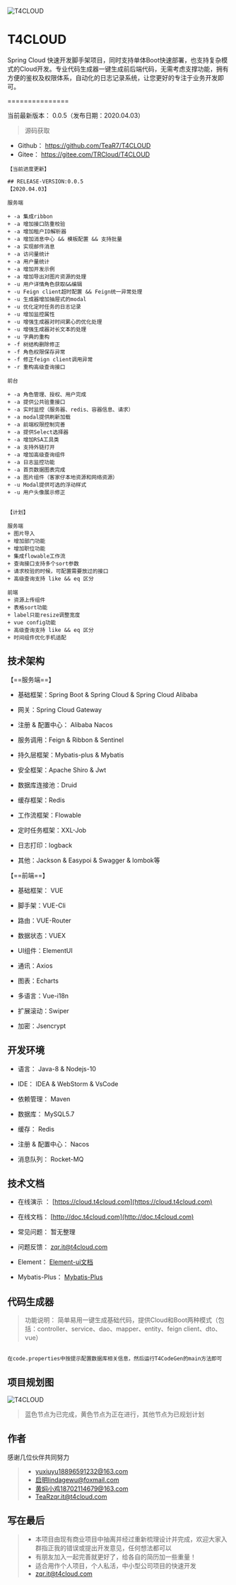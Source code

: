 ![T4CLOUD](https://git.t4cloud.com/img/favicon.png "T4CLOUD")


# T4CLOUD  

Spring Cloud 快速开发脚手架项目，同时支持单体Boot快速部署，也支持复杂模式的Cloud开发。专业代码生成器一键生成前后端代码，无需考虑支撑功能，拥有方便的鉴权及权限体系，自动化的日志记录系统，让您更好的专注于业务开发即可。

===============

当前最新版本： 0.0.5（发布日期：2020.04.03）

> 源码获取
 + Github：   https://github.com/TeaR7/T4CLOUD
 + Gitee：    https://gitee.com/TRCloud/T4CLOUD
 
```
【当前进度更新】

## RELEASE-VERSION:0.0.5
【2020.04.03】

服务端

+ -a 集成ribbon
+ -a 增加接口防重校验
+ -a 增加租户ID解析器
+ -a 增加消息中心 && 模板配置 && 支持批量
+ -a 实现邮件消息
+ -a 访问量统计
+ -a 用户量统计
+ -a 增加开发示例
+ -a 增加导出对图片资源的处理
+ -u 用户详情角色获取&&编辑
+ -u Feign client超时配置 && Feign统一异常处理
+ -u 生成器增加抽屉式的modal
+ -u 优化定时任务的日志记录
+ -u 增加监控属性
+ -u 增强生成器对时间累心的优化处理
+ -u 增强生成器对长文本的处理
+ -u 字典的重构
+ -f 树结构删除修正
+ -f 角色权限保存异常
+ -f 修正feign client调用异常
+ -r 重构高级查询接口

前台

+ -a 角色管理、授权、用户完成
+ -a 提供公共验重接口
+ -a 实时监控（服务器、redis、容器信息、请求）
+ -a modal提供刷新加载
+ -a 前端权限控制完善
+ -a 提供Select选择器
+ -a 增加RSA工具类
+ -a 支持外链打开
+ -a 增加高级查询组件
+ -a 日志监控功能
+ -a 首页数据图表完成
+ -a 图片组件（客家仔本地资源和网络资源）
+ -u Modal提供可选的浮动样式
+ -u 用户头像展示修正


【计划】

服务端
+ 图片导入
+ 增加部门功能
+ 增加职位功能
+ 集成flowable工作流
+ 查询接口支持多个sort参数
+ 请求校验的时候，可配置需要放过的接口
+ 高级查询支持 like && eq 区分

前端
+ 资源上传组件
+ 表格sort功能
+ label只能resize调整宽度
+ vue config功能
+ 高级查询支持 like && eq 区分
+ 时间组件优化手机适配

```


## 技术架构

【==服务端==】

- 基础框架：Spring Boot & Spring Cloud & Spring Cloud Alibaba

- 网关：Spring Cloud Gateway

- 注册 & 配置中心： Alibaba Nacos 

- 服务调用：Feign & Ribbon & Sentinel

- 持久层框架：Mybatis-plus & Mybatis

- 安全框架：Apache Shiro & Jwt

- 数据库连接池：Druid

- 缓存框架：Redis

- 工作流框架：Flowable

- 定时任务框架：XXL-Job

- 日志打印：logback

- 其他：Jackson & Easypoi & Swagger & lombok等

  

【==前端==】

- 基础框架： VUE

- 脚手架：VUE-Cli

- 路由：VUE-Router

- 数据状态：VUEX

- UI组件：ElementUI

- 通讯：Axios

- 图表：Echarts

- 多语言：Vue-i18n

- 扩展滚动：Swiper

- 加密：Jsencrypt


## 开发环境

- 语言： Java-8 & Nodejs-10

- IDE： IDEA & WebStorm & VsCode

- 依赖管理： Maven

- 数据库： MySQL5.7

- 缓存： Redis

- 注册 & 配置中心： Nacos

- 消息队列： Rocket-MQ


## 技术文档


- 在线演示 ：  [https://cloud.t4cloud.com](https://cloud.t4cloud.com)

- 在线文档：  [http://doc.t4cloud.com](http://doc.t4cloud.com)

- 常见问题：  暂无整理

- 问题反馈：   [zqr.it@t4cloud.com](zqr.it@t4cloud.com)

- Element：  [Element-ui文档](https://element.eleme.cn/#/zh-CN/component/installation)

- Mybatis-Plus：  [Mybatis-Plus](https://mp.baomidou.com/)

## 代码生成器

> 功能说明：   简单易用一键生成基础代码，提供Cloud和Boot两种模式（包括：controller、service、dao、mapper、entity、feign client、dto、vue）

```

在code.properties中按提示配置数据库相关信息，然后运行T4CodeGen的main方法即可

```

## 项目规划图

![T4CLOUD](https://ccnu-mooc.oss-cn-shanghai.aliyuncs.com/TeaR/T4CLOUD%E5%BE%AE%E6%9C%8D%E5%8A%A1%E8%84%9A%E6%89%8B%E6%9E%B6.png "T4CLOUD")

> 蓝色节点为已完成，黄色节点为正在进行，其他节点为已规划计划


## 作者

感谢几位伙伴共同努力

> + [yuxiuyu<18896591232@163.com>](mailto:18896591232@163.com)
> + [启明<lindagewu@foxmail.com>](mailto:lindagewu@foxmail.com)
> + [黄焖小鸡<18702114679@163.com>](mailto:18702114679@163.com)
> + [TeaR<zqr.it@t4cloud.com>](mailto:zqr.it@t4cloud.com)

## 写在最后
> + 本项目由现有商业项目中抽离并经过重新梳理设计并完成，欢迎大家入群指正我的错误或提出开发意见，任何想法都可以
> + 有朋友加入一起完善就更好了，给各自的简历加一些重量！
> + 适合用作个人项目，个人私活，中小型公司项目的快速开发
> + [zqr.it@t4cloud.com](zqr.it@t4cloud.com)


